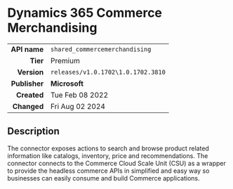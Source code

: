 # Dynamics 365 Commerce Merchandising
| | |
|-:|-|
|**API name**|`shared_commercemerchandising`|
|**Tier**|Premium|
|**Version**|`releases/v1.0.1702\1.0.1702.3810`|
|**Publisher**|**Microsoft**|
|**Created**|Tue Feb 08 2022|
|**Changed**|Fri Aug 02 2024|

## Description
The connector exposes actions to search and browse product related information like catalogs, inventory, price and recommendations. The connector connects to the Commerce Cloud Scale Unit (CSU) as a wrapper to provide the headless commerce APIs in simplified and easy way so businesses can easily consume and build Commerce applications.
